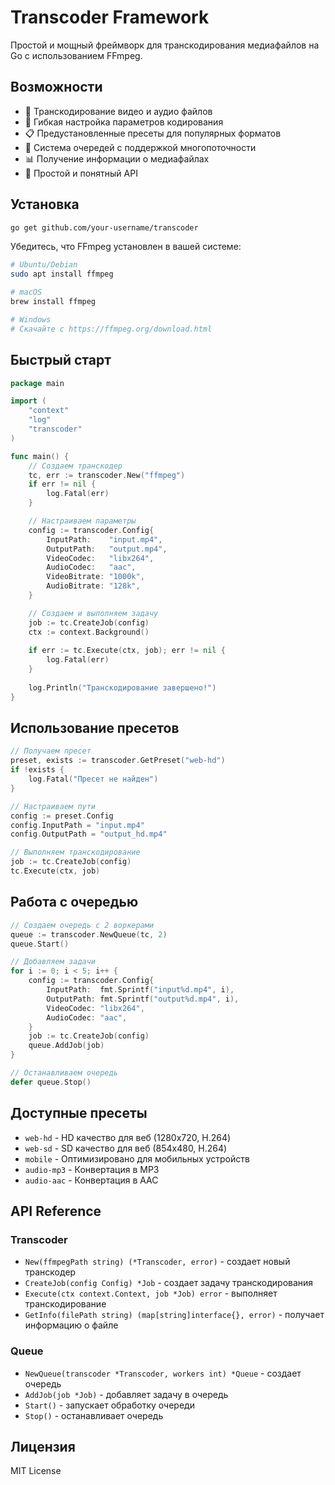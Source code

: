 # Transcoder Framework

Простой и мощный фреймворк для транскодирования медиафайлов на Go с использованием FFmpeg.

## Возможности

- 🎥 Транскодирование видео и аудио файлов
- 🔧 Гибкая настройка параметров кодирования
- 📋 Предустановленные пресеты для популярных форматов
- 🔄 Система очередей с поддержкой многопоточности
- 📊 Получение информации о медиафайлах
- 🚀 Простой и понятный API

## Установка

```bash
go get github.com/your-username/transcoder
```

Убедитесь, что FFmpeg установлен в вашей системе:

```bash
# Ubuntu/Debian
sudo apt install ffmpeg

# macOS
brew install ffmpeg

# Windows
# Скачайте с https://ffmpeg.org/download.html
```

## Быстрый старт

```go
package main

import (
    "context"
    "log"
    "transcoder"
)

func main() {
    // Создаем транскодер
    tc, err := transcoder.New("ffmpeg")
    if err != nil {
        log.Fatal(err)
    }

    // Настраиваем параметры
    config := transcoder.Config{
        InputPath:    "input.mp4",
        OutputPath:   "output.mp4",
        VideoCodec:   "libx264",
        AudioCodec:   "aac",
        VideoBitrate: "1000k",
        AudioBitrate: "128k",
    }

    // Создаем и выполняем задачу
    job := tc.CreateJob(config)
    ctx := context.Background()
    
    if err := tc.Execute(ctx, job); err != nil {
        log.Fatal(err)
    }
    
    log.Println("Транскодирование завершено!")
}
```

## Использование пресетов

```go
// Получаем пресет
preset, exists := transcoder.GetPreset("web-hd")
if !exists {
    log.Fatal("Пресет не найден")
}

// Настраиваем пути
config := preset.Config
config.InputPath = "input.mp4"
config.OutputPath = "output_hd.mp4"

// Выполняем транскодирование
job := tc.CreateJob(config)
tc.Execute(ctx, job)
```

## Работа с очередью

```go
// Создаем очередь с 2 воркерами
queue := transcoder.NewQueue(tc, 2)
queue.Start()

// Добавляем задачи
for i := 0; i < 5; i++ {
    config := transcoder.Config{
        InputPath:  fmt.Sprintf("input%d.mp4", i),
        OutputPath: fmt.Sprintf("output%d.mp4", i),
        VideoCodec: "libx264",
        AudioCodec: "aac",
    }
    job := tc.CreateJob(config)
    queue.AddJob(job)
}

// Останавливаем очередь
defer queue.Stop()
```

## Доступные пресеты

- `web-hd` - HD качество для веб (1280x720, H.264)
- `web-sd` - SD качество для веб (854x480, H.264)
- `mobile` - Оптимизировано для мобильных устройств
- `audio-mp3` - Конвертация в MP3
- `audio-aac` - Конвертация в AAC

## API Reference

### Transcoder

- `New(ffmpegPath string) (*Transcoder, error)` - создает новый транскодер
- `CreateJob(config Config) *Job` - создает задачу транскодирования
- `Execute(ctx context.Context, job *Job) error` - выполняет транскодирование
- `GetInfo(filePath string) (map[string]interface{}, error)` - получает информацию о файле

### Queue

- `NewQueue(transcoder *Transcoder, workers int) *Queue` - создает очередь
- `AddJob(job *Job)` - добавляет задачу в очередь
- `Start()` - запускает обработку очереди
- `Stop()` - останавливает очередь

## Лицензия

MIT License